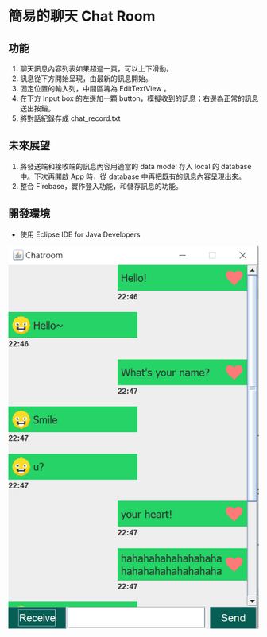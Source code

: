 # 簡易的聊天 Chat Room
## 功能
1. 聊天訊息內容列表如果超過一頁，可以上下滑動。
2. 訊息從下方開始呈現，由最新的訊息開始。
3. 固定位置的輸入列，中間區塊為 EditTextView 。
4. 在下方 Input box 的左邊加一顆 button，模擬收到的訊息；右邊為正常的訊息送出按鈕。
5. 將對話紀錄存成 chat_record.txt
## 未來展望
1. 將發送端和接收端的訊息內容用適當的 data model 存入 local 的 database 中。下次再開啟 App 時，從 database 中再把既有的訊息內容呈現出來。
2. 整合 Firebase，實作登入功能，和儲存訊息的功能。
## 開發環境
- 使用 Eclipse IDE for Java Developers

![image](https://github.com/lindaya0913/chat-application/blob/main/chat_room.PNG)
